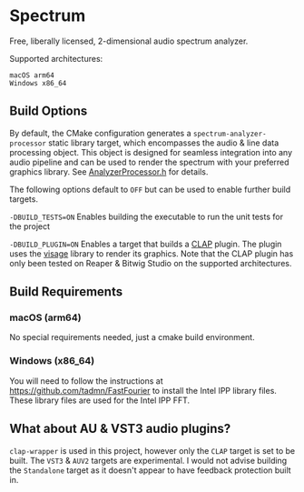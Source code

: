 # Spectrum
Free, liberally licensed, 2-dimensional audio spectrum analyzer.

Supported architectures:
```
macOS arm64
Windows x86_64
``` 

## Build Options
By default, the CMake configuration generates a `spectrum-analyzer-processor` static library target, which encompasses
the audio & line data processing object. This object is designed for seamless integration into any audio pipeline and
can be used to render the spectrum with your preferred graphics library. See
[AnalyzerProcessor.h](src/analyzer/AnalyzerProcessor.h) for details.

The following options default to `OFF` but can be used to enable further build targets.

`-DBUILD_TESTS=ON` Enables building the executable to run the unit tests for the project

`-DBUILD_PLUGIN=ON` Enables a target that builds a [CLAP](https://github.com/free-audio/clap) plugin. The plugin uses
the [visage](https://github.com/VitalAudio/visage) library to render its graphics. Note that the CLAP plugin has only been tested on Reaper & Bitwig
Studio on the supported architectures.

## Build Requirements
### macOS (arm64)
No special requirements needed, just a cmake build environment.

### Windows (x86_64)
You will need to follow the instructions at https://github.com/tadmn/FastFourier to install the Intel IPP library files.
These library files are used for the Intel IPP FFT.

## What about AU & VST3 audio plugins?
`clap-wrapper` is used in this project, however only the `CLAP` target is set to be built. The `VST3` & `AUV2`
targets are experimental. I would not advise building the `Standalone` target as it doesn't appear to have feedback
protection built in.